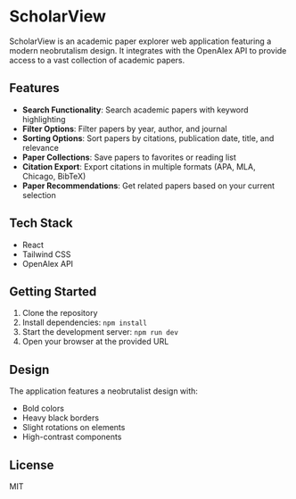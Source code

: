 # ScholarView

ScholarView is an academic paper explorer web application featuring a modern neobrutalism design. It integrates with the OpenAlex API to provide access to a vast collection of academic papers.

## Features

- **Search Functionality**: Search academic papers with keyword highlighting
- **Filter Options**: Filter papers by year, author, and journal
- **Sorting Options**: Sort papers by citations, publication date, title, and relevance
- **Paper Collections**: Save papers to favorites or reading list
- **Citation Export**: Export citations in multiple formats (APA, MLA, Chicago, BibTeX)
- **Paper Recommendations**: Get related papers based on your current selection

## Tech Stack

- React
- Tailwind CSS
- OpenAlex API

## Getting Started

1. Clone the repository
2. Install dependencies: `npm install`
3. Start the development server: `npm run dev`
4. Open your browser at the provided URL

## Design

The application features a neobrutalist design with:
- Bold colors
- Heavy black borders
- Slight rotations on elements
- High-contrast components

## License

MIT

